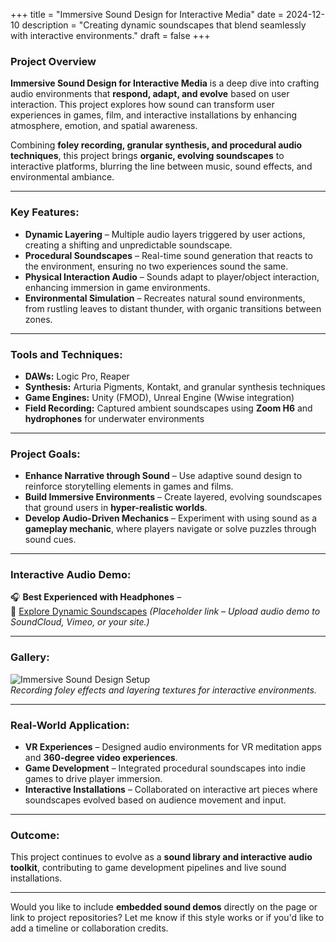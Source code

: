 +++
title = "Immersive Sound Design for Interactive Media"
date = 2024-12-10
description = "Creating dynamic soundscapes that blend seamlessly with interactive environments."
draft = false
+++

### Project Overview  
**Immersive Sound Design for Interactive Media** is a deep dive into crafting audio environments that **respond, adapt, and evolve** based on user interaction. This project explores how sound can transform user experiences in games, film, and interactive installations by enhancing atmosphere, emotion, and spatial awareness.  

Combining **foley recording, granular synthesis, and procedural audio techniques**, this project brings **organic, evolving soundscapes** to interactive platforms, blurring the line between music, sound effects, and environmental ambiance.

---

### Key Features:  
- **Dynamic Layering** – Multiple audio layers triggered by user actions, creating a shifting and unpredictable soundscape.  
- **Procedural Soundscapes** – Real-time sound generation that reacts to the environment, ensuring no two experiences sound the same.  
- **Physical Interaction Audio** – Sounds adapt to player/object interaction, enhancing immersion in game environments.  
- **Environmental Simulation** – Recreates natural sound environments, from rustling leaves to distant thunder, with organic transitions between zones.

---

### Tools and Techniques:  
- **DAWs:** Logic Pro, Reaper  
- **Synthesis:** Arturia Pigments, Kontakt, and granular synthesis techniques  
- **Game Engines:** Unity (FMOD), Unreal Engine (Wwise integration)  
- **Field Recording:** Captured ambient soundscapes using **Zoom H6** and **hydrophones** for underwater environments  

---

### Project Goals:  
- **Enhance Narrative through Sound** – Use adaptive sound design to reinforce storytelling elements in games and films.  
- **Build Immersive Environments** – Create layered, evolving soundscapes that ground users in **hyper-realistic worlds**.  
- **Develop Audio-Driven Mechanics** – Experiment with using sound as a **gameplay mechanic**, where players navigate or solve puzzles through sound cues.  

---

### Interactive Audio Demo:  
🎧 **Best Experienced with Headphones** –  
🔗 [Explore Dynamic Soundscapes](#) *(Placeholder link – Upload audio demo to SoundCloud, Vimeo, or your site.)*  

---

### Gallery:  
![Immersive Sound Design Setup](images/sound1.jpg)  
*Recording foley effects and layering textures for interactive environments.*  

---

### Real-World Application:  
- **VR Experiences** – Designed audio environments for VR meditation apps and **360-degree video experiences**.  
- **Game Development** – Integrated procedural soundscapes into indie games to drive player immersion.  
- **Interactive Installations** – Collaborated on interactive art pieces where soundscapes evolved based on audience movement and input.  

---

### Outcome:  
This project continues to evolve as a **sound library and interactive audio toolkit**, contributing to game development pipelines and live sound installations.  

---

Would you like to include **embedded sound demos** directly on the page or link to project repositories? Let me know if this style works or if you'd like to add a timeline or collaboration credits.